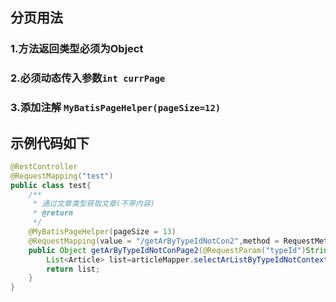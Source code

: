 ## 分页用法
### 1.方法返回类型必须为Object
### 2.必须动态传入参数`int currPage`
### 3.添加注解 `MyBatisPageHelper(pageSize=12)` 
## 示例代码如下
```java
@RestController
@RequestMapping("test")
public class test{
    /**
     * 通过文章类型获取文章(不带内容)
     * @return
     */
    @MyBatisPageHelper(pageSize = 13)
    @RequestMapping(value = "/getArByTypeIdNotCon2",method = RequestMethod.GET)
    public Object getArByTypeIdNotConPage2(@RequestParam("typeId")String typeId, int currPage){
        List<Article> list=articleMapper.selectArListByTypeIdNotContext(typeId);
        return list;
    }
}
```
